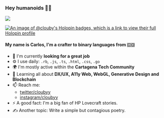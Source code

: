 ### Hey humanoids 👋🏼
![](https://komarev.com/ghpvc/?username=clouby&color=blueviolet)

[![An image of @clouby's Holopin badges, which is a link to view their full Holopin profile](https://holopin.me/clouby)](https://holopin.io/@clouby)

#### My name is Carlos, I'm a crafter to binary languages from 🇨🇴

- 🏢 I'm currently **looking for a great job**
- ⚙️ I use daily: `.rb`, `.js`, `.ts`, `.html`, `.css`, `.go`
- 🌍 I'm mostly active within the **Cartagena Tech Community**
- 🌱 Learning all about **DX/UX, A11y Web, WebGL, Generative Design and Blockchain**
- 📫 Reach me: 
  - [twitter/cloubyy](https://twitter.com/cloubyy)
  - [instagram/cloubyy](https://instagram.com/cloubyy)
- ⚡️ A good fact: I'm a big fan of HP Lovecraft stories.
- ✍️ Another topic: Write a simple but contagious poetry.
